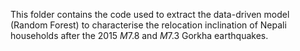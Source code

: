 This folder contains the code used to extract the data-driven model (Random Forest) to characterise the relocation inclination of Nepali households after the 2015 $M$7.8 and $M$7.3 Gorkha earthquakes.
